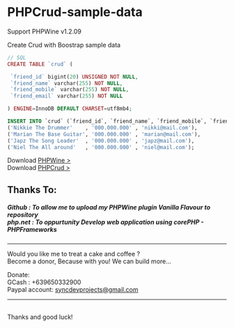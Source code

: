 # PHPCrud-sample-data
Support PHPWine v1.2.09

Create Crud with Boostrap sample data 

```PHP
// SQL 
CREATE TABLE `crud` (

 `friend_id` bigint(20) UNSIGNED NOT NULL,
 `friend_name` varchar(255) NOT NULL,
 `friend_mobile` varchar(255) NOT NULL,
 `friend_email` varchar(255) NOT NULL

) ENGINE=InnoDB DEFAULT CHARSET=utf8mb4;
```

```SQL
INSERT INTO `crud` (`friend_id`, `friend_name`, `friend_mobile`, `friend_email`) VALUES
('Nikkie The Drummer'    , '000.000.000' , 'nikki@mail.com'),
('Marian The Base Guitar', '000.000.000' , 'marian@mail.com'),
('Japz The Song Leader'  , '000.000.000' , 'japz@mail.com'),
('Niel The All around'   , '000.000.000' , 'niel@mail.com');
```

Download <a href="https://github.com/nielsofficeofficial/PHPWine"> PHPWine > </a> <br />
Download <a href="https://github.com/nielsofficeofficial/PHPCrud"> PHPCrud > </a>

<h2>Thanks To:</h2>
<h5>
Github : To allow me to upload my PHPWine plugin Vanilla Flavour to repository<br /> 
php.net : To oppurtunity Develop web application using corePHP - PHPFrameworks<br />
</h5>


<hr />
Would you like me to treat a cake and coffee ? <br />
Become a donor, Because with you! We can build more... 

Donate: <br />
GCash : +639650332900 <br /> 
Paypal account: syncdevprojects@gmail.com
<hr />
<br />
Thanks and good luck! 
